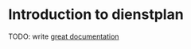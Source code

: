 # Introduction to dienstplan

TODO: write [great documentation](http://jacobian.org/writing/what-to-write/)
